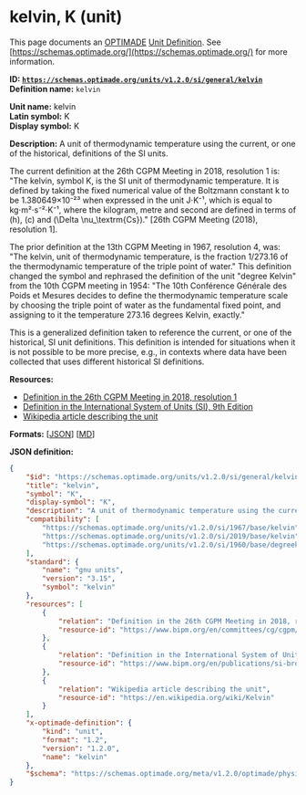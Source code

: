 # kelvin, K (unit)
This page documents an [OPTIMADE](https://www.optimade.org/) [Unit Definition](https://schemas.optimade.org/#definitions). See [https://schemas.optimade.org/](https://schemas.optimade.org/) for more information.

**ID: [`https://schemas.optimade.org/units/v1.2.0/si/general/kelvin`](https://schemas.optimade.org/units/v1.2.0/si/general/kelvin)**  
**Definition name:** `kelvin`

**Unit name:** kelvin  
**Latin symbol:** K  
**Display symbol:** K  
  
**Description:** A unit of thermodynamic temperature using the current, or one of the historical, definitions of the SI units.

The current definition at the 26th CGPM Meeting in 2018, resolution 1 is: "The kelvin, symbol K, is the SI unit of thermodynamic temperature. It is defined by taking the fixed numerical value of the Boltzmann constant k to be 1.380649×10⁻²³ when expressed in the unit J⋅K⁻¹, which is equal to kg⋅m²⋅s⁻²⋅K⁻¹, where the kilogram, metre and second are defined in terms of \(h\), \(c\) and \(\Delta \nu_\textrm{Cs}\)." [26th CGPM Meeting (2018), resolution 1].

The prior definition at the 13th CGPM Meeting in 1967, resolution 4, was: "The kelvin, unit of thermodynamic temperature, is the fraction 1/273.16 of the thermodynamic temperature of the triple point of water."
This definition changed the symbol and rephrased the definition of the unit "degree Kelvin" from the 10th CGPM meeting in 1954: "The 10th Conférence Générale des Poids et Mesures decides to define the thermodynamic temperature scale by choosing the triple point of water as the fundamental fixed point, and assigning to it the temperature 273.16 degrees Kelvin, exactly."

This is a generalized definition taken to reference the current, or one of the historical, SI unit definitions.
This definition is intended for situations when it is not possible to be more precise, e.g., in contexts where data have been collected that uses different historical SI definitions.

**Resources:**

- [Definition in the 26th CGPM Meeting in 2018, resolution 1](https://www.bipm.org/en/committees/cg/cgpm/26-2018/resolution-1)
- [Definition in the International System of Units (SI), 9th Edition](https://www.bipm.org/en/publications/si-brochure)
- [Wikipedia article describing the unit](https://en.wikipedia.org/wiki/Kelvin)


**Formats:** [[JSON](kelvin.json)] [[MD](kelvin.md)]

**JSON definition:**

``` json
{
    "$id": "https://schemas.optimade.org/units/v1.2.0/si/general/kelvin",
    "title": "kelvin",
    "symbol": "K",
    "display-symbol": "K",
    "description": "A unit of thermodynamic temperature using the current, or one of the historical, definitions of the SI units.\n\nThe current definition at the 26th CGPM Meeting in 2018, resolution 1 is: \"The kelvin, symbol K, is the SI unit of thermodynamic temperature. It is defined by taking the fixed numerical value of the Boltzmann constant k to be 1.380649\u00d710\u207b\u00b2\u00b3 when expressed in the unit J\u22c5K\u207b\u00b9, which is equal to kg\u22c5m\u00b2\u22c5s\u207b\u00b2\u22c5K\u207b\u00b9, where the kilogram, metre and second are defined in terms of \\(h\\), \\(c\\) and \\(\\Delta \\nu_\\textrm{Cs}\\).\" [26th CGPM Meeting (2018), resolution 1].\n\nThe prior definition at the 13th CGPM Meeting in 1967, resolution 4, was: \"The kelvin, unit of thermodynamic temperature, is the fraction 1/273.16 of the thermodynamic temperature of the triple point of water.\"\nThis definition changed the symbol and rephrased the definition of the unit \"degree Kelvin\" from the 10th CGPM meeting in 1954: \"The 10th Conf\u00e9rence G\u00e9n\u00e9rale des Poids et Mesures decides to define the thermodynamic temperature scale by choosing the triple point of water as the fundamental fixed point, and assigning to it the temperature 273.16 degrees Kelvin, exactly.\"\n\nThis is a generalized definition taken to reference the current, or one of the historical, SI unit definitions.\nThis definition is intended for situations when it is not possible to be more precise, e.g., in contexts where data have been collected that uses different historical SI definitions.",
    "compatibility": [
        "https://schemas.optimade.org/units/v1.2.0/si/1967/base/kelvin",
        "https://schemas.optimade.org/units/v1.2.0/si/2019/base/kelvin",
        "https://schemas.optimade.org/units/v1.2.0/si/1960/base/degreekelvin"
    ],
    "standard": {
        "name": "gnu units",
        "version": "3.15",
        "symbol": "kelvin"
    },
    "resources": [
        {
            "relation": "Definition in the 26th CGPM Meeting in 2018, resolution 1",
            "resource-id": "https://www.bipm.org/en/committees/cg/cgpm/26-2018/resolution-1"
        },
        {
            "relation": "Definition in the International System of Units (SI), 9th Edition",
            "resource-id": "https://www.bipm.org/en/publications/si-brochure"
        },
        {
            "relation": "Wikipedia article describing the unit",
            "resource-id": "https://en.wikipedia.org/wiki/Kelvin"
        }
    ],
    "x-optimade-definition": {
        "kind": "unit",
        "format": "1.2",
        "version": "1.2.0",
        "name": "kelvin"
    },
    "$schema": "https://schemas.optimade.org/meta/v1.2.0/optimade/physical_unit_definition.md"
}
```